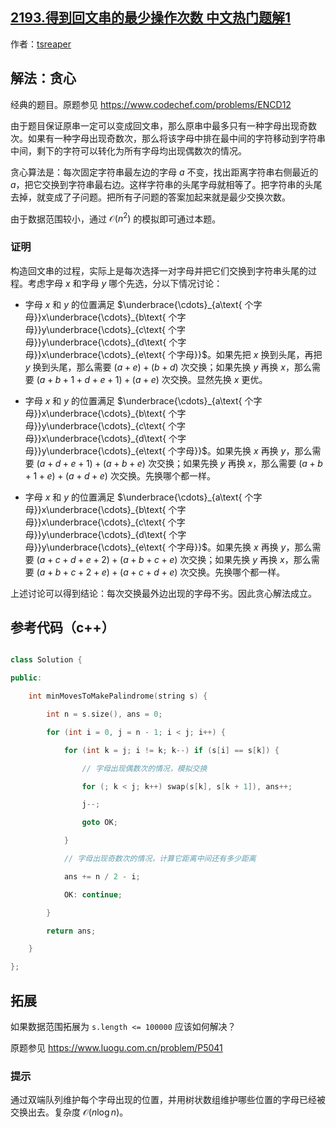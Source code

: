 ## [2193.得到回文串的最少操作次数 中文热门题解1](https://leetcode.cn/problems/minimum-number-of-moves-to-make-palindrome/solutions/100000/tan-xin-zheng-ming-geng-da-shu-ju-fan-we-h57i)

作者：[tsreaper](https://leetcode.cn/u/tsreaper)
## 解法：贪心
经典的题目。原题参见 https://www.codechef.com/problems/ENCD12

由于题目保证原串一定可以变成回文串，那么原串中最多只有一种字母出现奇数次。如果有一种字母出现奇数次，那么将该字母中排在最中间的字符移动到字符串中间，剩下的字符可以转化为所有字母均出现偶数次的情况。

贪心算法是：每次固定字符串最左边的字母 $a$ 不变，找出距离字符串右侧最近的 $a$，把它交换到字符串最右边。这样字符串的头尾字母就相等了。把字符串的头尾去掉，就变成了子问题。把所有子问题的答案加起来就是最少交换次数。

由于数据范围较小，通过 $\mathcal{O}(n^2)$ 的模拟即可通过本题。

### 证明
构造回文串的过程，实际上是每次选择一对字母并把它们交换到字符串头尾的过程。考虑字母 $x$ 和字母 $y$ 哪个先选，分以下情况讨论：
* 字母 $x$ 和 $y$ 的位置满足 $\underbrace{\cdots}_{a\text{ 个字母}}x\underbrace{\cdots}_{b\text{ 个字母}}y\underbrace{\cdots}_{c\text{ 个字母}}y\underbrace{\cdots}_{d\text{ 个字母}}x\underbrace{\cdots}_{e\text{ 个字母}}$。如果先把 $x$ 换到头尾，再把 $y$ 换到头尾，那么需要 $(a + e) + (b + d)$ 次交换；如果先换 $y$ 再换 $x$，那么需要 $(a + b + 1 + d + e + 1) + (a + e)$ 次交换。显然先换 $x$ 更优。
* 字母 $x$ 和 $y$ 的位置满足 $\underbrace{\cdots}_{a\text{ 个字母}}x\underbrace{\cdots}_{b\text{ 个字母}}y\underbrace{\cdots}_{c\text{ 个字母}}x\underbrace{\cdots}_{d\text{ 个字母}}y\underbrace{\cdots}_{e\text{ 个字母}}$。如果先换 $x$ 再换 $y$，那么需要 $(a + d + e + 1) + (a + b + e)$ 次交换；如果先换 $y$ 再换 $x$，那么需要 $(a + b + 1 + e) + (a + d + e)$ 次交换。先换哪个都一样。
* 字母 $x$ 和 $y$ 的位置满足 $\underbrace{\cdots}_{a\text{ 个字母}}x\underbrace{\cdots}_{b\text{ 个字母}}x\underbrace{\cdots}_{c\text{ 个字母}}y\underbrace{\cdots}_{d\text{ 个字母}}y\underbrace{\cdots}_{e\text{ 个字母}}$。如果先换 $x$ 再换 $y$，那么需要 $(a + c + d + e + 2) + (a + b + c + e)$ 次交换；如果先换 $y$ 再换 $x$，那么需要 $(a + b + c + 2 + e) + (a + c + d + e)$ 次交换。先换哪个都一样。

上述讨论可以得到结论：每次交换最外边出现的字母不劣。因此贪心解法成立。

## 参考代码（c++）
```c++
class Solution {
public:
    int minMovesToMakePalindrome(string s) {
        int n = s.size(), ans = 0;
        for (int i = 0, j = n - 1; i < j; i++) {
            for (int k = j; i != k; k--) if (s[i] == s[k]) {
                // 字母出现偶数次的情况，模拟交换
                for (; k < j; k++) swap(s[k], s[k + 1]), ans++;
                j--;
                goto OK;
            }
            // 字母出现奇数次的情况，计算它距离中间还有多少距离
            ans += n / 2 - i;
            OK: continue;
        }
        return ans;
    }
};
```

## 拓展
如果数据范围拓展为 `s.length <= 100000` 应该如何解决？

原题参见 https://www.luogu.com.cn/problem/P5041

### 提示
通过双端队列维护每个字母出现的位置，并用树状数组维护哪些位置的字母已经被交换出去。复杂度 $\mathcal{O}(n\log n)$。
